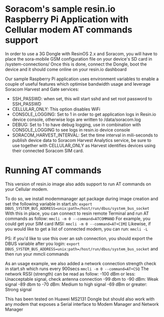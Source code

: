 # Soracom's sample resin.io Raspberry Pi Application with Cellular modem AT commands support

In order to use a 3G Dongle with ResinOS 2.x and Soracom, you will have to place the sora-mobile GSM configuration file on your device's SD card in /system-connections/
Once this is done, connect the Dongle, boot the device and it should come online on your resin.io dashboard

Our sample Raspberry Pi application uses environment variables to enable a couple of useful features which optimise bandwidth usage and leverage Soracom Harvest and Gate services:
* SSH_PASSWD: when set, this will start sshd and set root password to SSH_PASSWD
* CELLULAR_ONLY: This option disables WiFi
* CONSOLE_LOGGING: Set to 1 in order to get application logs in Resin.io device console, otherwise logs are written to /data/soracom.log
* DEBUG: Set to 1 to have debug logging, use in combination with CONSOLE_LOGGING to see logs in resin.io device console
* SORACOM_HARVEST_INTERVAL: Set the time interval in mili-seconds to publish device data to Soracom Harvest Analytics service, be sure to use together with CELLULAR_ONLY as Harvest identifies devices using their connected Soracom SIM card.

# Running AT commands
This version of resin.io image also adds support to run AT commands on your Cellular modem.

To do so, we install modemmanager apt package during image creation and set the following variable in start.sh:
`export DBUS_SYSTEM_BUS_ADDRESS=unix:path=/host/run/dbus/system_bus_socket`
With this in place, you can connect to resin remote Terminal and run AT commands as follow:
`mmcli -m 0 --command=ATCOMMAND`
For example, you could get your SIM card IMSI:
`mmcli -m 0 --command=AT+CIMI`
Likewise, if you would like to get a list of connected modem, you can run:
`mmcli -L`

PS: if you'd like to use this over an ssh connection, you should export the DBUS variable after you login:
`export DBUS_SYSTEM_BUS_ADDRESS=unix:path=/host/run/dbus/system_bus_socket`
and then run your mmcli commands

As an usage example, we also added a network connection strength check in start.sh which runs every 900secs
`mmcli -m 0 --command=AT+CSQ`
The network RSSI (strength) can be read as follow:
-100 dBm or less: Unacceptable signal, check antenna connection
-99 dbm to -90 dBm: Weak signal 
-89 dbm to -70 dBm: Medium to high signal
-69 dBm or greater: Strong signal




This has been tested on Huawei MS2131 Dongle but should also work with any modem that exposes a Serial interface to Modem Manager and Network Manager
